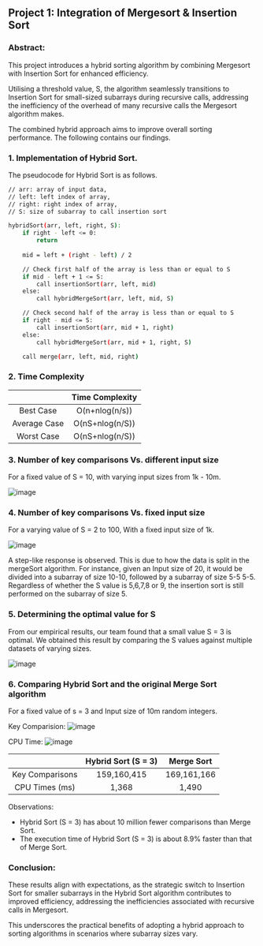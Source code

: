 ## Project 1: Integration of Mergesort & Insertion Sort

### Abstract:

This project introduces a hybrid sorting algorithm by combining Mergesort with Insertion Sort for enhanced efficiency. 

Utilising a threshold value, S, the algorithm seamlessly transitions to Insertion Sort for small-sized subarrays during recursive calls, addressing the inefficiency of the overhead of many recursive calls the Mergesort algorithm makes.

The combined hybrid approach aims to improve overall sorting performance. The following contains our findings.

### 1. Implementation of Hybrid Sort.

The pseudocode for Hybrid Sort is as follows.

```bash
// arr: array of input data, 
// left: left index of array, 
// right: right index of array, 
// S: size of subarray to call insertion sort

hybridSort(arr, left, right, S):
    if right - left <= 0:
        return
    
    mid = left + (right - left) / 2

    // Check first half of the array is less than or equal to S
    if mid - left + 1 <= S:
        call insertionSort(arr, left, mid)
    else:
        call hybridMergeSort(arr, left, mid, S)

    // Check second half of the array is less than or equal to S
    if right - mid <= S:
        call insertionSort(arr, mid + 1, right)
    else:
        call hybridMergeSort(arr, mid + 1, right, S)

    call merge(arr, left, mid, right)
   ```

### 2. Time Complexity

|              | Time Complexity     |      
| :---:        | :----:              |         
| Best Case    |    O(n+nlog(n/s))   |             
| Average Case |  O(nS+nlog(n/S))    |       
| Worst Case   |   O(nS+nlog(n/S))   |       

### 3. Number of key comparisons Vs. different input size

For a fixed value of S = 10, with varying input sizes from 1k - 10m.

![image](https://github.com/J0JIng/SC2001-Algorithm-Analysis-/assets/111691710/9ef0a598-829e-4563-a09a-22e3ffdc2ca0)

### 4. Number of key comparisons Vs. fixed input size

For a varying value of S = 2 to 100, With a fixed input size of 1k.

![image](https://github.com/J0JIng/SC2001-Algorithm-Analysis-/assets/111691710/d8048fb4-e244-48c0-9bfb-d6d3c129a0e5)

A step-like response is observed. This is due to how the data is split in the mergeSort algorithm. For instance, given an Input size of 20, it would be divided into a subarray of size 10-10, followed by a subarray of size 5-5 5-5. Regardless of whether the S value is 5,6,7,8 or 9, the insertion sort is still performed on the subarray of size 5.

### 5. Determining the optimal value for S

From our empirical results, our team found that a small value S = 3 is optimal. We obtained this result by comparing the S values against multiple datasets of varying sizes.

![image](https://github.com/J0JIng/SC2001-Algorithm-Analysis-/assets/111691710/072e63b4-85d1-4540-b42a-2946345a4d1a)

### 6. Comparing Hybrid Sort and the original Merge Sort algorithm

For a fixed value of s = 3 and Input size of 10m random integers. 

Key Comparision: 
![image](https://github.com/J0JIng/SC2001-Algorithm-Analysis-/assets/111691710/33f2c62b-61cd-44dd-906a-19b1c78cb04b)

CPU Time:
![image](https://github.com/J0JIng/SC2001-Algorithm-Analysis-/assets/111691710/9ccece2f-6bdf-456a-a982-4389564991d8)


|              |  Hybrid Sort (S = 3) | Merge Sort |   
| :---:        | :----:               | :----:     |      
| Key Comparisons |   159,160,415     | 169,161,166|   
| CPU Times (ms) |  1,368             | 1,490      |   


Observations:

* Hybrid Sort (S = 3) has about 10 million fewer comparisons than Merge Sort.
* The execution time of Hybrid Sort (S = 3) is about 8.9% faster than that of Merge Sort.

### Conclusion:

These results align with expectations, as the strategic switch to Insertion Sort for smaller subarrays in the Hybrid Sort algorithm contributes to improved efficiency, addressing the inefficiencies associated with recursive calls in Mergesort.

This underscores the practical benefits of adopting a hybrid approach to sorting algorithms in scenarios where subarray sizes vary.



